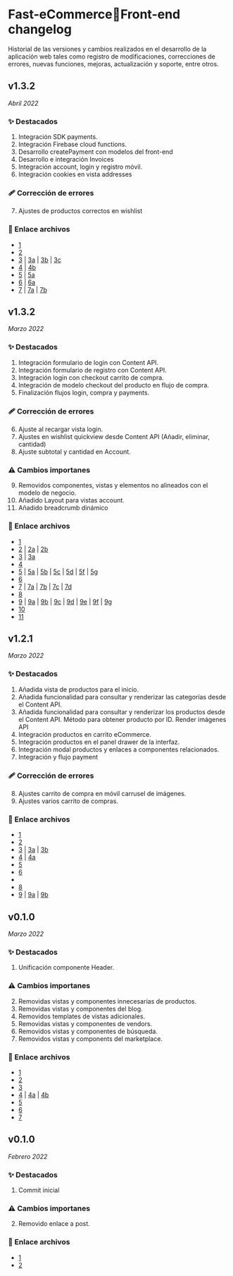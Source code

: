 # Fast-eCommerce📜Front-end changelog

Historial de las versiones y  cambios realizados en el desarrollo de la aplicación web tales como registro de modificaciones, correcciones de errores, nuevas funciones, mejoras, actualización y soporte, entre otros.

## v1.3.2
*Abril 2022*

### ✨ Destacados
1. Integración SDK payments.
2. Integración Firebase cloud functions.
3. Desarrollo createPayment con modelos del front-end
4. Desarrollo e integración Invoices
5. Integración account, login y registro móvil.
6. Integración cookies en vista addresses

### 🩹 Corrección de errores
7. Ajustes de productos correctos en wishlist


### 🔗 Enlace archivos
- [1](https://github.com/Novanet-Studio/farine-fe/commit/e9494b56d2dbe80eae0f76a28233cda40a7a3481)
- [2](https://github.com/Novanet-Studio/farine-fe/commit/ed2bd43d21210400b60055554b444713e299ff61)
- [3](https://github.com/Novanet-Studio/farine-fe/commit/3811577e7e67bc14558dd68e5076cf5396be5e41) | [3a](https://github.com/Novanet-Studio/farine-fe/commit/ecd8ae75131ae9e584aea80d5b22241795f103ac) | [3b](https://github.com/Novanet-Studio/farine-fe/commit/d645d9a4ac37f35a0ea2bad522ee24bf562d605a) | [3c](https://github.com/Novanet-Studio/farine-fe/commit/acf37d78335051c5a7061e8e52e19129a40552fd)
- [4](https://github.com/Novanet-Studio/farine-fe/commit/cd9ff41596b3b6b8741a8adea2e2ad1a2f481bc2) | [4b](https://github.com/Novanet-Studio/farine-fe/commit/dbbd50ad11d8b36bf22edf74d4434641b3c9a38b) 
- [5](https://github.com/Novanet-Studio/farine-fe/commit/95b68bf86f3d51bed09b958440cb8e41d64d4736) | [5a](https://github.com/Novanet-Studio/farine-fe/commit/34c6692300c2a9f2f044a1ef4146ac64842f92d4)
- [6](https://github.com/Novanet-Studio/farine-fe/commit/c8275ff1e8940dd0d5713129a04b5a0d81dba7bb) | [6a](https://github.com/Novanet-Studio/farine-fe/commit/4cbc441d6dff590b7c1ba0cf4da9499512e465d0)
- [7](https://github.com/Novanet-Studio/farine-fe/commit/ece577f8815c00c4e15baffb275c27adf773fee7) | [7a](https://github.com/Novanet-Studio/farine-fe/commit/e786817644d05f34f35b50b05671cdb7498e044a) | [7b](https://github.com/Novanet-Studio/farine-fe/commit/2f2f48255ee5970b3a11b0a5ac972f47a48282f4) 

## v1.3.2
*Marzo 2022*
### ✨ Destacados
1. Integración formulario de login con Content API.
2. Integración formulario de registro con Content API.
3. Integración login con checkout carrito de compra. 
4. Integración de modelo checkout del producto en flujo de compra.
5. Finalización flujos login, compra y payments.

### 🩹 Corrección de errores
6. Ajuste al recargar vista login.
7. Ajustes en wishlist quickview desde Content API (Añadir, eliminar, cantidad)
8. Ajuste subtotal y cantidad en Account.

### ⚠️  Cambios importanes
9. Removidos componentes, vistas y elementos no alineados con el modelo de negocio.
10. Añadido Layout para vistas account.
11. Añadido breadcrumb dinámico

### 🔗 Enlace archivos
- [1](https://github.com/Novanet-Studio/farine-fe/commit/d499ce739a35b0fe6c390d272af6aef2a9b85ea4)
- [2](https://github.com/Novanet-Studio/farine-fe/commit/d36bce40d530d55b67e0da90939fbe0d718139cb) | [2a](https://github.com/Novanet-Studio/farine-fe/commit/77abbc19ab005ba5cb8f30b75a0088df7457d8ad) | [2b](https://github.com/Novanet-Studio/farine-fe/commit/747ef43c0f5c3b902ba9f9c511eb7dd86a86a25a)
- [3](https://github.com/Novanet-Studio/farine-fe/commit/86d45f75b9e26de6e816c18fae56d06bade0de52) | [3a](https://github.com/Novanet-Studio/farine-fe/commit/c0973cedad698fd78544a9aa916b4cdba975ba0a)
- [4](https://github.com/Novanet-Studio/farine-fe/commit/91fdd0a3fdec3377bc772cc105e28020ca8e54aa)
- [5](https://github.com/Novanet-Studio/farine-fe/commit/cffdc431112466d68f515b844cce26d3da3bc607) | [5a](https://github.com/Novanet-Studio/farine-fe/commit/b58198cc40938b5328913e50332bd913c03800c8) | [5b](https://github.com/Novanet-Studio/farine-fe/commit/6457adb797d3272c6a73a0abea12d76d88a718e8) | [5c](https://github.com/Novanet-Studio/farine-fe/commit/773f46b91340c627699b34ce4e679910aec78678) | [5d](https://github.com/Novanet-Studio/farine-fe/commit/97acdf2b14ad687a9b97df48dff1444be874346e) | [5f](https://github.com/Novanet-Studio/farine-fe/commit/c08fab13a22424f25a34b71e56228263725c2ebb) | [5g](https://github.com/Novanet-Studio/farine-fe/commit/0d14c64f06b6ec357fceab9a43116123ee32b52f)
- [6](https://github.com/Novanet-Studio/farine-fe/commit/1b6c6958a833d8daacbaa3ba1c3c67658ab4e307)
- [7](https://github.com/Novanet-Studio/farine-fe/commit/0cd8516f80088a3dadf2c0e6bca10d1840208d87) | [7a](https://github.com/Novanet-Studio/farine-fe/commit/dee53d190d5d9853148dc30ca619a28057723116) | [7b](https://github.com/Novanet-Studio/farine-fe/commit/c9b665e3e98793959c4915f7e120e4115f182561) | [7c](https://github.com/Novanet-Studio/farine-fe/commit/cc8b62647fab61bb6cdbc4219fff57419c5d95be) | [7d](https://github.com/Novanet-Studio/farine-fe/commit/9a35d64427bdef9f26f915af9bbf051459805d8b)
- [8](https://github.com/Novanet-Studio/farine-fe/commit/abf5150bbe4f473b15d9afc0991080563a528e03)
- [9](https://github.com/Novanet-Studio/farine-fe/commit/807abfb5a894b0d9fdf8a823aa1d3ce3112d6715) | [9a](https://github.com/Novanet-Studio/farine-fe/commit/89252b2bf8310caeee2c53bc134d467b7a31acf2) | [9b](https://github.com/Novanet-Studio/farine-fe/commit/23dd5db7500fec5a857a76fd7834369abfe204ea) | [9c](https://github.com/Novanet-Studio/farine-fe/commit/646e8611fa1f53ec16334291ce18d7b7aca87369) | [9d](https://github.com/Novanet-Studio/farine-fe/commit/e80fd2d9f6f3c03afa78a36114306f9e6bff07eb) | [9e](https://github.com/Novanet-Studio/farine-fe/commit/fa6e18c43dcae57da3e5c4057eedd79414500143) | [9f](https://github.com/Novanet-Studio/farine-fe/commit/693650e135eb0862a439cb2f9b3fb40d886dbfab) | [9g](https://github.com/Novanet-Studio/farine-fe/commit/9242f363042ef133c6350756388cfab49eba70a1)
- [10](https://github.com/Novanet-Studio/farine-fe/commit/83dbf6867480df4dc1a182ca63b3fd6976986e6d)
- [11](https://github.com/Novanet-Studio/farine-fe/commit/abf5150bbe4f473b15d9afc0991080563a528e03)

## v1.2.1
*Marzo 2022*
### ✨ Destacados
1. Añadida vista de productos para el inicio.
2. Añadida funcionalidad para consultar y renderizar las categorías desde el Content API. 
3. Añadida funcionalidad para consultar y renderizar los productos desde el Content API. Método para obtener producto por ID. Render imágenes API
4. Integración productos en carrito eCommerce.
5. Integración productos en el panel drawer de la interfaz.
6. Integración modal productos y enlaces a componentes relacionados.
7. Integración y flujo payment

### 🩹 Corrección de errores
8. Ajustes carrito de compra en móvil carrusel de imágenes.
9. Ajustes varios carrito de compras.



### 🔗 Enlace archivos
- [1](https://github.com/Novanet-Studio/farine-fe/commit/2cb14f4794cbcda5ccff1a9788c4d4d0474d6fbf)
- [2](https://github.com/Novanet-Studio/farine-fe/commit/0a9ff69a19aed6bbf01d9674aaa97ccd9d4aad42)
- [3](https://github.com/Novanet-Studio/farine-fe/commit/f83da798e3c4bbb097a7ffdfce296005b5280001) | [3a](https://github.com/Novanet-Studio/farine-fe/commit/6a5a1d83787380a716f57d71a6118befc9604fee) | [3b](https://github.com/Novanet-Studio/farine-fe/commit/b6ca81cd9b2683a4be971fa259719861a5c888b5)
- [4](https://github.com/Novanet-Studio/farine-fe/commit/287b4edb8b24caaf2093525bc36e1e08cb34f6d5) | [4a](https://github.com/Novanet-Studio/farine-fe/commit/2cb14f4794cbcda5ccff1a9788c4d4d0474d6fbf)
- [5](https://github.com/Novanet-Studio/farine-fe/commit/4c31a2028f4edab35c29703d07f003a010663026)
- [6](https://github.com/Novanet-Studio/farine-fe/commit/63a9e1b06d864550c9d629cb76aa4d3d65f43ec2)
- 
- [8](https://github.com/Novanet-Studio/farine-fe/commit/b6ca81cd9b2683a4be971fa259719861a5c888b5)
- [9](https://github.com/Novanet-Studio/farine-fe/commit/b3dea1f6d99595510b99bd6405f8cc04be8442c3) | [9a](https://github.com/Novanet-Studio/farine-fe/commit/b879fadf0a874b07a02911a36fb157daaa47d60a) | [9b](https://github.com/Novanet-Studio/farine-fe/commit/edb010ec0a548396dde66d041a0504e52e63ae8c)



## v0.1.0
*Marzo 2022*
### ✨ Destacados
1. Unificación componente Header.

### ⚠️  Cambios importanes
2. Removidas vistas y componentes innecesarias de productos.
3. Removidas vistas y componentes del blog.
4. Removidos templates de vistas adicionales.
5. Removidas vistas y componentes de vendors.
6. Removidos vistas y componentes de búsqueda.
7. Removidos vistas y components del marketplace.

### 🔗 Enlace archivos
- [1](https://github.com/Novanet-Studio/farine-fe/commit/a36a4217a0595485594c70a0c55a2be4cc6db88e)
- [2](https://github.com/Novanet-Studio/farine-fe/commit/3f4292718ed005b8d8291d4b112fdd946ef14e69)
- [3](https://github.com/Novanet-Studio/farine-fe/commit/9d6fb329ca47030c744793db19e87c881717d70e)
- [4](https://github.com/Novanet-Studio/farine-fe/tree/46293a113c37dfaaa4a1df9aa2eecbf7f90b8191) | [4a](https://github.com/Novanet-Studio/farine-fe/commit/09cb6427f076e8888f4c94854b97d72cc8a2e86a) | [4b](https://github.com/Novanet-Studio/farine-fe/commit/db5aa0601a5f64ad6935d16ad646f559e712178c) 
- [5](https://github.com/Novanet-Studio/farine-fe/commit/4e58149fedba73004119eaa77aad107176cdb631)
- [6](https://github.com/Novanet-Studio/farine-fe/commit/65ac78fce574ace5ff4d165b6904b680b560a9e0)
- [7](https://github.com/Novanet-Studio/farine-fe/commit/46293a113c37dfaaa4a1df9aa2eecbf7f90b8191)
  

## v0.1.0
*Febrero 2022*

### ✨ Destacados
1. Commit inicial

### ⚠️  Cambios importanes
2. Removido enlace a post.

### 🔗 Enlace archivos
- [1](https://github.com/Novanet-Studio/farine-fe/commit/cb420c375419055baa4f58eeb14077d2357567e7)
- [2](https://github.com/Novanet-Studio/farine-fe/commit/046fb8e0f4bf62783cfaa2ed8220f2bfe14fbff7)